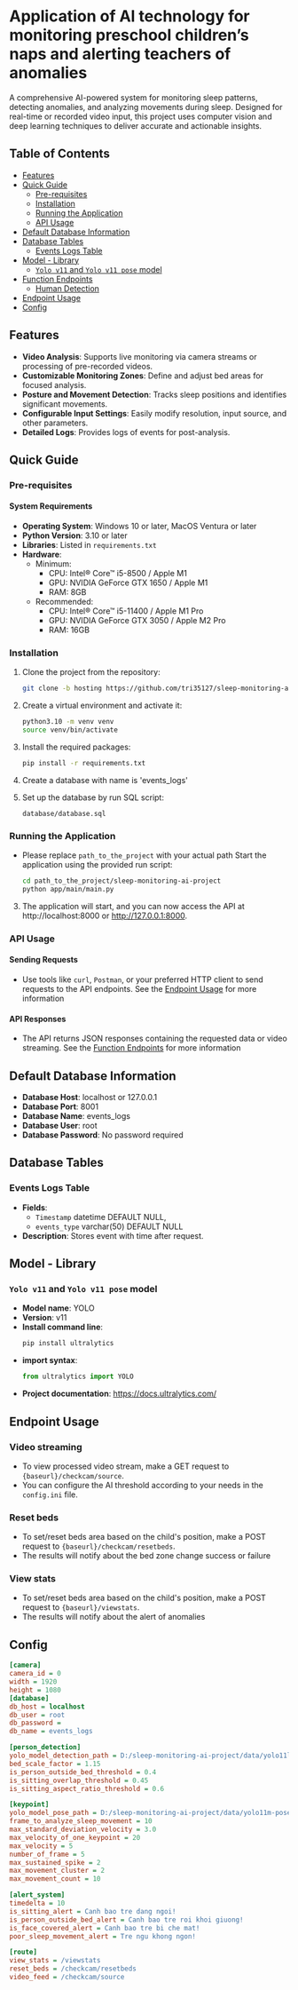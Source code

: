 # Application of Al technology for monitoring preschool children’s naps and alerting teachers of anomalies
A comprehensive AI-powered system for monitoring sleep patterns, detecting anomalies, and analyzing movements during sleep. Designed for real-time or recorded video input, this project uses computer vision and deep learning techniques to deliver accurate and actionable insights.

## Table of Contents

- [Features](#features)
- [Quick Guide](#quick-guide)
    - [Pre-requisites](#pre-requisites)
    - [Installation](#installation)
    - [Running the Application](#running-the-application)
    - [API Usage](#api-usage)
- [Default Database Information ](#default-database-information)
- [Database Tables](#database-tables)
    - [Events Logs Table](#events-logs-table)
- [Model - Library](#model---library)
    - [`Yolo v11` and `Yolo v11 pose` model](#Yolo-v11-and-yolo-v11-pose-model)
- [Function Endpoints](#function-endpoints)
    - [Human Detection](#human-detection)
- [Endpoint Usage](#endpoint-usage)
- [Config](#config)

## Features

- **Video Analysis**: Supports live monitoring via camera streams or processing of pre-recorded videos.
- **Customizable Monitoring Zones**: Define and adjust bed areas for focused analysis.
- **Posture and Movement Detection**: Tracks sleep positions and identifies significant movements.
- **Configurable Input Settings**: Easily modify resolution, input source, and other parameters.
- **Detailed Logs**: Provides logs of events for post-analysis.
## Quick Guide

### Pre-requisites
#### System Requirements
- **Operating System**: Windows 10 or later, MacOS Ventura or later 
- **Python Version**: 3.10 or later
- **Libraries**: Listed in `requirements.txt`
- **Hardware**:
  - Minimum: 
    - CPU: Intel® Core™ i5-8500 / Apple M1
    - GPU: NVIDIA GeForce GTX 1650 / Apple M1
    - RAM: 8GB
  - Recommended:
    - CPU: Intel® Core™ i5-11400 / Apple M1 Pro
    - GPU: NVIDIA GeForce GTX 3050 / Apple M2 Pro
    - RAM: 16GB
### Installation

1. Clone the project from the repository:

    ```bash
    git clone -b hosting https://github.com/tri35127/sleep-monitoring-ai-project.git
    ```

2. Create a virtual environment and activate it:

    ```bash
    python3.10 -m venv venv
    source venv/bin/activate
    ```

3. Install the required packages:

    ```bash
    pip install -r requirements.txt
    ```
4. Create a database with name is 'events_logs'

5. Set up the database by run SQL script:
    ```
   database/database.sql
    ```

### Running the Application
- Please replace `path_to_the_project` with your actual path
Start the application using the provided run script:

    ```bash
    cd path_to_the_project/sleep-monitoring-ai-project
    python app/main/main.py
    ```

3. The application will start, and you can now access the API at http://localhost:8000 or http://127.0.0.1:8000.

### API Usage

#### Sending Requests

- Use tools like `curl`, `Postman`, or your preferred HTTP client to send requests to the API endpoints.
  See the [Endpoint Usage](#endpoint-usage) for more information

  

#### API Responses

- The API returns JSON responses containing the requested data or video streaming.
  See the [Function Endpoints](#function-endpoints) for more information


## Default Database Information

- **Database Host**: localhost or 127.0.0.1
- **Database Port**: 8001
- **Database Name**: events_logs
- **Database User**: root
- **Database Password**: No password required

## Database Tables

### Events Logs Table

- **Fields**:
    - `Timestamp` datetime DEFAULT NULL,
    - `events_type` varchar(50) DEFAULT NULL
- **Description**: Stores event with time after request.


## Model - Library
### `Yolo v11` and `Yolo v11 pose` model
- **Model name**: YOLO
- **Version**: v11
- **Install command line**:
    ```bash
    pip install ultralytics
    ```
- **import syntax**:
    ```python lines
    from ultralytics import YOLO
    ```
- **Project documentation**: https://docs.ultralytics.com/


## Endpoint Usage

### Video streaming

- To view processed video stream, make a GET request to `{baseurl}/checkcam/source`.
- You can configure the AI threshold according to your needs in the `config.ini` file.

### Reset beds

- To set/reset beds area based on the child's position, make a POST request to `{baseurl}/checkcam/resetbeds`.
- The results will notify about the bed zone change success or failure

### View stats
- To set/reset beds area based on the child's position, make a POST request to `{baseurl}/viewstats`.
- The results will notify about the alert of anomalies

## Config
```ini
[camera]
camera_id = 0
width = 1920
height = 1080
[database]
db_host = localhost
db_user = root
db_password =
db_name = events_logs

[person_detection]
yolo_model_detection_path = D:/sleep-monitoring-ai-project/data/yolo11l.pt
bed_scale_factor = 1.15
is_person_outside_bed_threshold = 0.4
is_sitting_overlap_threshold = 0.45
is_sitting_aspect_ratio_threshold = 0.6

[keypoint]
yolo_model_pose_path = D:/sleep-monitoring-ai-project/data/yolo11m-pose.pt
frame_to_analyze_sleep_movement = 10
max_standard_deviation_velocity = 3.0
max_velocity_of_one_keypoint = 20
max_velocity = 5
number_of_frame = 5
max_sustained_spike = 2
max_movement_cluster = 2
max_movement_count = 10

[alert_system]
timedelta = 10
is_sitting_alert = Canh bao tre dang ngoi!
is_person_outside_bed_alert = Canh bao tre roi khoi giuong!
is_face_covered_alert = Canh bao tre bi che mat!
poor_sleep_movement_alert = Tre ngu khong ngon!

[route]
view_stats = /viewstats
reset_beds = /checkcam/resetbeds
video_feed = /checkcam/source
```
